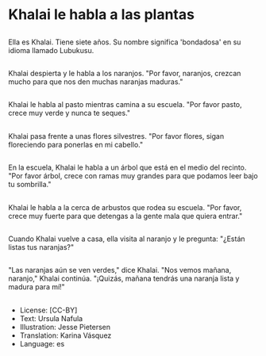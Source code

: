 # Khalai le habla a las plantas

##
Ella es Khalai. Tiene siete años. Su nombre significa 'bondadosa' en su idioma llamado Lubukusu.

##
Khalai despierta y le habla a los naranjos. "Por favor, naranjos, crezcan mucho para que nos den muchas naranjas maduras."

##
Khalai le habla al pasto mientras camina a su escuela. "Por favor pasto, crece muy verde y nunca te seques."

##
Khalai pasa frente a unas flores silvestres. "Por favor flores, sigan floreciendo para ponerlas en mi cabello."

##
En la escuela, Khalai le habla a un árbol que está en el medio del recinto. "Por favor árbol, crece con ramas muy grandes para que podamos leer bajo tu sombrilla."

##
Khalai le habla a la cerca de arbustos que rodea su escuela. "Por favor, crece muy fuerte para que detengas a la gente mala que quiera entrar."

##
Cuando Khalai vuelve a casa, ella visita al naranjo y le pregunta: "¿Están listas tus naranjas?"

##
"Las naranjas aún se ven verdes," dice Khalai. "Nos vemos mañana, naranjo," Khalai continúa. "¡Quizás, mañana tendrás una naranja lista y madura para mí!"

##
* License: [CC-BY]
* Text: Ursula Nafula
* Illustration: Jesse Pietersen
* Translation: Karina Vásquez
* Language: es
